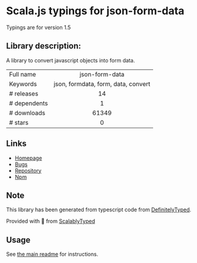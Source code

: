 
# Scala.js typings for json-form-data

Typings are for version 1.5

## Library description:
A library to convert javascript objects into form data.

|                    |                 |
| ------------------ | :-------------: |
| Full name          | json-form-data |
| Keywords           | json, formdata, form, data, convert |
| # releases         | 14 |
| # dependents       | 1 |
| # downloads        | 61349 |
| # stars            | 0 |

## Links
- [Homepage](https://github.com/hyperatom/json-form-data#readme)
- [Bugs](https://github.com/hyperatom/json-form-data/issues)
- [Repository](https://github.com/hyperatom/json-form-data)
- [Npm](https://www.npmjs.com/package/json-form-data)
    


## Note
This library has been generated from typescript code from [DefinitelyTyped](https://definitelytyped.org).

Provided with :purple_heart: from [ScalablyTyped](https://github.com/oyvindberg/ScalablyTyped)

## Usage
See [the main readme](../../readme.md) for instructions.


